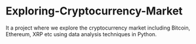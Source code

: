 # Exploring-Cryptocurrency-Market
It a project where we explore the cryptocurrency market including Bitcoin, Ethereum, XRP etc using data analysis techniques in Python.
